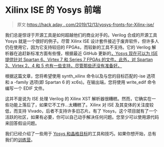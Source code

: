 # Xilinx ISE 的 Yosys 前端

> 原文:[https://hack aday . com/2019/12/13/yosys-fronts-for-Xilinx-ise/](https://hackaday.com/2019/12/13/yosys-fronts-for-xilinx-ise/)

我们总是惊讶于开源工具是如何超越他们的商业对手的。Verilog 合成的开源工具 Yosys 就是一个很好的例子。尽管 Xilinx ISE 设计套件接近于废弃软件，但许多人仍在使用它，因为它支持较旧的 FPGAs，而较新的工具不支持。它的 Verilog 解析器在追赶新标准方面有些慢，根据最近 GitHub 更新的[，Yosys 现在可以为 ISE 提供针对 Spartan 6、Virtex 7 和 Series 7 FPGAs 的文件。此外，对 Spartan 3、Virtex 2、4 和 5 也有一些支持，尽管那些还没有准备好。](https://github.com/YosysHQ/yosys/issues/448)

根据这篇文章，您将希望使用 synth_xilinx 命令以及与您的目标匹配的-ise 选项和 a -family 选项(即 Spartan 6 的 xc6s)。在输出端，您将使用 write_edif 命令编写一个 EDIF 文件。

这并不是说为 ISE 处理 Verilog 的 Xilinx XST 解析器很糟糕。然而，它确实在一些功能上落后了，如果它不工作…太糟糕了。Xilinx 对 ISE 及其变体的关注度较低，而支持 Vivado，后者不支持许多旧芯片。有了 Yosys，这个项目就有了一个活跃的社区，如果有必要，你可以自己动手解决任何问题。您至少可以使用源代码来回答假设问题。

我们已经介绍了一些用于 [Yosys 和晶格目标](https://hackaday.com/2018/10/03/icestorm-tools-roundup/)的工具和技巧。如果你想开始，总有我们的[训练营](https://hackaday.com/2018/08/06/learn-fpga-fast-with-hackadays-fpga-boot-camp/)。